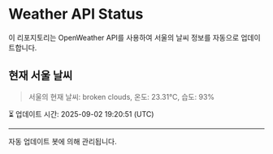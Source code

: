 
# Weather API Status

이 리포지토리는 OpenWeather API를 사용하여 서울의 날씨 정보를 자동으로 업데이트합니다.

## 현재 서울 날씨
> 서울의 현재 날씨: broken clouds, 온도: 23.31°C, 습도: 93%

⏳ 업데이트 시간: 2025-09-02 19:20:51 (UTC)

---
자동 업데이트 봇에 의해 관리됩니다.
